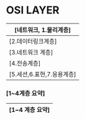 # OSI LAYER

| [네트워크, 1.물리계층] |
|---|
| [2.데이터링크계층] |
| [3.네트워크 계층] |
| [4.전송계층] |
| [5.세션,6.표현,7.응용계층] |


### [1~4계층 요약]


| [1~4 계층 요약] |
|---|




